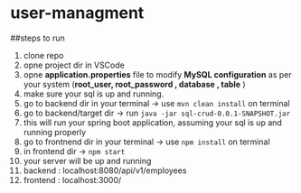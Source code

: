 # user-managment

##steps to run 
1. clone repo
2. opne project dir in VSCode
3. opne **application.properties** file to modify **MySQL configuration** as per your system (**root_user, root_password , database , table** )
4. make sure your sql is up and running.
5. go to backend dir in your terminal -> use `mvn clean install` on terminal
6. go to  backend/target dir -> run `java -jar sql-crud-0.0.1-SNAPSHOT.jar`
7. this will run your spring boot application, assuming your sql is up and running properly
8. go to frontnend dir in your terminal -> use `npm install` on terminal
9. in frontend dir -> `npm start`
10. your server will be up and running
11. backend : localhost:8080/api/v1/employees
12. frontend : localhost:3000/


   
